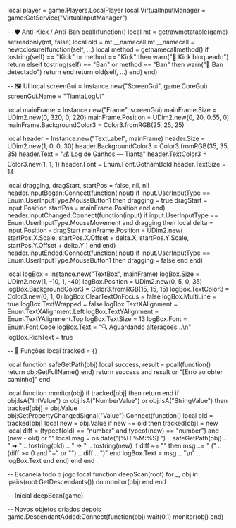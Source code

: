 local player = game.Players.LocalPlayer
local VirtualInputManager = game:GetService("VirtualInputManager")

-- 🛡️ Anti-Kick / Anti-Ban
pcall(function()
    local mt = getrawmetatable(game)
    setreadonly(mt, false)
    local old = mt.__namecall
    mt.__namecall = newcclosure(function(self, ...)
        local method = getnamecallmethod()
        if tostring(self) == "Kick" or method == "Kick" then
            warn("🚫 Kick bloqueado")
            return
        elseif tostring(self) == "Ban" or method == "Ban" then
            warn("🚫 Ban detectado")
            return
        end
        return old(self, ...)
    end)
end)

-- 🖼️ UI
local screenGui = Instance.new("ScreenGui", game.CoreGui)
screenGui.Name = "TiantaLogUI"

local mainFrame = Instance.new("Frame", screenGui)
mainFrame.Size = UDim2.new(0, 320, 0, 220)
mainFrame.Position = UDim2.new(0, 20, 0.55, 0)
mainFrame.BackgroundColor3 = Color3.fromRGB(25, 25, 25)

local header = Instance.new("TextLabel", mainFrame)
header.Size = UDim2.new(1, 0, 0, 30)
header.BackgroundColor3 = Color3.fromRGB(35, 35, 35)
header.Text = "💰 Log de Ganhos — Tianta"
header.TextColor3 = Color3.new(1, 1, 1)
header.Font = Enum.Font.GothamBold
header.TextSize = 14

local dragging, dragStart, startPos = false, nil, nil
header.InputBegan:Connect(function(input)
    if input.UserInputType == Enum.UserInputType.MouseButton1 then
        dragging = true
        dragStart = input.Position
        startPos = mainFrame.Position
    end
end)
header.InputChanged:Connect(function(input)
    if input.UserInputType == Enum.UserInputType.MouseMovement and dragging then
        local delta = input.Position - dragStart
        mainFrame.Position = UDim2.new(
            startPos.X.Scale, startPos.X.Offset + delta.X,
            startPos.Y.Scale, startPos.Y.Offset + delta.Y
        )
    end
end)
header.InputEnded:Connect(function(input)
    if input.UserInputType == Enum.UserInputType.MouseButton1 then
        dragging = false
    end
end)

local logBox = Instance.new("TextBox", mainFrame)
logBox.Size = UDim2.new(1, -10, 1, -40)
logBox.Position = UDim2.new(0, 5, 0, 35)
logBox.BackgroundColor3 = Color3.fromRGB(15, 15, 15)
logBox.TextColor3 = Color3.new(0, 1, 0)
logBox.ClearTextOnFocus = false
logBox.MultiLine = true
logBox.TextWrapped = false
logBox.TextXAlignment = Enum.TextXAlignment.Left
logBox.TextYAlignment = Enum.TextYAlignment.Top
logBox.TextSize = 13
logBox.Font = Enum.Font.Code
logBox.Text = "🔍 Aguardando alterações...\n"
logBox.RichText = true

-- 🧠 Funções
local tracked = {}

local function safeGetPath(obj)
    local success, result = pcall(function()
        return obj:GetFullName()
    end)
    return success and result or "[Erro ao obter caminho]"
end

local function monitor(obj)
    if tracked[obj] then return end
    if obj:IsA("IntValue") or obj:IsA("NumberValue") or obj:IsA("StringValue") then
        tracked[obj] = obj.Value
        obj:GetPropertyChangedSignal("Value"):Connect(function()
            local old = tracked[obj]
            local new = obj.Value
            if new ~= old then
                tracked[obj] = new
                local diff = (typeof(old) == "number" and typeof(new) == "number") and (new - old) or ""
                local msg = os.date("[%H:%M:%S] ") .. safeGetPath(obj) .. " ➜ " .. tostring(old) .. " → " .. tostring(new)
                if diff ~= "" then
                    msg ..= " (" .. (diff >= 0 and "+" or "") .. diff .. ")"
                end
                logBox.Text = msg .. "\n" .. logBox.Text
            end
        end)
    end
end

-- Escaneia todo o jogo
local function deepScan(root)
    for _, obj in ipairs(root:GetDescendants()) do
        monitor(obj)
    end
end

-- Inicial
deepScan(game)

-- Novos objetos criados depois
game.DescendantAdded:Connect(function(obj)
    wait(0.1)
    monitor(obj)
end)
